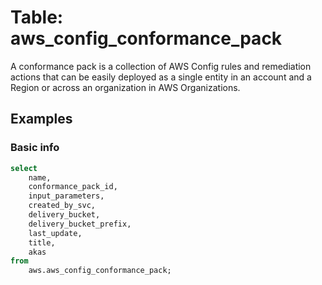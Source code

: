 # Table: aws_config_conformance_pack

A conformance pack is a collection of AWS Config rules and remediation actions that can be easily deployed as a single entity in an account and a Region or across an organization in AWS Organizations.

## Examples

### Basic info

```sql
select 
    name, 
    conformance_pack_id, 
    input_parameters, 
    created_by_svc, 
    delivery_bucket, 
    delivery_bucket_prefix, 
    last_update, 
    title, 
    akas
from 
    aws.aws_config_conformance_pack;
```

